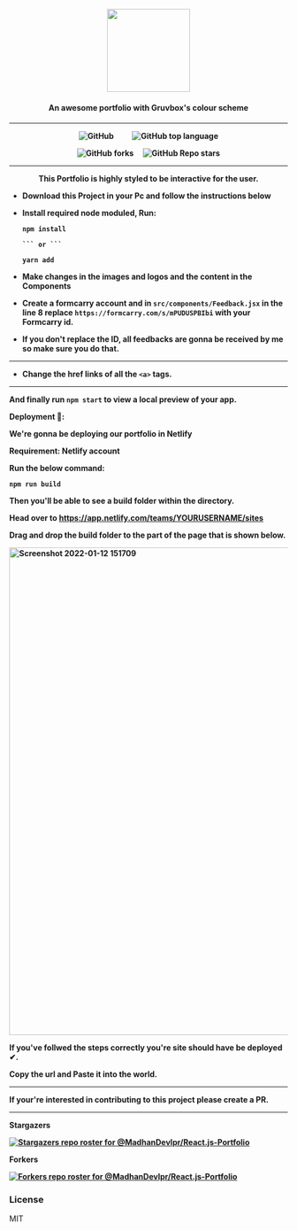 <p align="center"><a href="https://madhan-developer.herokuapp.com"><img href="https://madhan-developer.herokuapp.com" width="150px" src="https://user-images.githubusercontent.com/81558579/149097554-bd5c3840-1d30-4c3a-912a-242421555dc2.png"></img></a><h4 align="center">An awesome portfolio with Gruvbox's colour scheme<h4></p><hr>
<p align="center"><img alt="GitHub" src="https://img.shields.io/github/license/MadhanDevlpr/React.js-Portfolio?color=%23f0e7b8&label=LICENSE&logoColor=%23171819&style=for-the-badge"></img>&nbsp;&nbsp;&nbsp;&nbsp;&nbsp;&nbsp;&nbsp;&nbsp;&nbsp;&nbsp;<img alt="GitHub top language" src="https://img.shields.io/github/languages/top/MadhanDevlpr/React.js-Portfolio?color=%23f0e7b8&label=SCSS&style=for-the-badge"></img></p>
<p align="center"><img alt="GitHub forks" src="https://img.shields.io/github/forks/MadhanDevlpr/React.js-Portfolio?color=%23f0e7b8&style=for-the-badge"></img>&nbsp;&nbsp;&nbsp;&nbsp;&nbsp;<img alt="GitHub Repo stars" src="https://img.shields.io/github/stars/MadhanDevlpr/React.js-Portfolio?color=%23f0e7b8&style=for-the-badge"></img></p>

  <hr>
<p align=center>This Portfolio is highly styled to be interactive for the user.</p>





- Download this Project in your Pc and follow the instructions below

- Install required node moduled, Run:
  ``` 
  npm install 
  
  ``` or ``` 
  
  yarn add
  
  ```
  
- Make changes in the images and logos and the content in the Components

- Create a formcarry account and in ``` src/components/Feedback.jsx ``` in the line 8 replace ``` https://formcarry.com/s/mPUDUSPBIbi ``` with your Formcarry id.

- If you don't replace the ID, all feedbacks are gonna be received by me so make sure you do that.

<hr>

- Change the href links of all the ```<a>``` tags.

<hr>


And  finally run ``` npm start ``` to view a local preview of your app.


Deployment 🧪:

We're gonna be deploying our portfolio in Netlify

Requirement: Netlify account

Run the below command:
```
npm run build
```
Then you'll be able to see a build folder within the directory.

Head over to https://app.netlify.com/teams/YOURUSERNAME/sites

Drag and drop the build folder to the part of the page that is shown below.

<img width="881" alt="Screenshot 2022-01-12 151709" src="https://user-images.githubusercontent.com/81558579/149115193-5e38efaa-4a7c-41f3-9202-9476f686b0b5.png">

If you've follwed the steps correctly you're site should have be deployed ✔.

Copy the url and Paste it into the world.


<hr>

If your're interested in contributing to this project please create a PR.

<hr>

Stargazers


[![Stargazers repo roster for @MadhanDevlpr/React.js-Portfolio](https://reporoster.com/stars/MadhanDevlpr/React.js-Portfolio)](https://github.com/MadhanDevlpr/React.js-Portfolio/stargazers)

Forkers

[![Forkers repo roster for @MadhanDevlpr/React.js-Portfolio](https://reporoster.com/forks/MadhanDevlpr/React.js-Portfolio)](https://github.com/MadhanDevlpr/React.js-Portfolio/network/members)

### License

MIT

